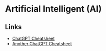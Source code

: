 # Artificial Intelligent (AI)

## Links
* [ChatGPT Cheatsheet](https://www.kdnuggets.com/publications/sheets/ChatGPT_Cheatsheet_Costa.pdf)
* [Another ChatGPT Cheatsheet](chat-gpt-cheat-sheet.pdf)